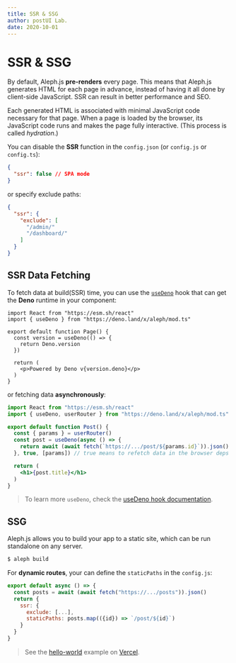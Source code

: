```yaml
---
title: SSR & SSG
author: postUI Lab.
date: 2020-10-01
---
```


# SSR & SSG

By default, Aleph.js **pre-renders** every page. This means that Aleph.js generates HTML for each page in advance, instead of having it all done by client-side JavaScript. SSR can result in better performance and SEO.

Each generated HTML is associated with minimal JavaScript code necessary for that page. When a page is loaded by the browser, its JavaScript code runs and makes the page fully interactive. (This process is called _hydration_.)

You can disable the **SSR** function in the `config.json` (or `config.js` or `config.ts`):

```json
{
  "ssr": false // SPA mode
}
```

or specify exclude paths:

```json
{
  "ssr": {
    "exclude": [
      "/admin/"
      "/dashboard/"
    ]
  }
}
```

## SSR Data Fetching
To fetch data at build(SSR) time, you can use the [`useDeno`](/docs/api-reference/mod_ts#useDeno) hook that can get the **Deno** runtime in your component:

```jsx{5-7}
import React from "https://esm.sh/react"
import { useDeno } from "https://deno.land/x/aleph/mod.ts"

export default function Page() {
  const version = useDeno(() => {
    return Deno.version
  })

  return (
    <p>Powered by Deno v{version.deno}</p>
  )
}
```

or fetching data **asynchronously**:

```jsx
import React from "https://esm.sh/react"
import { useDeno, userRouter } from "https://deno.land/x/aleph/mod.ts"

export default function Post() {
  const { params } = userRouter()
  const post = useDeno(async () => {
    return await (await fetch(`https://.../post/${params.id}`)).json()
  }, true, [params]) // true means to refetch data in the browser deps the `params`

  return (
    <h1>{post.title}</h1>
  )
}
```

> To learn more `useDeno`, check the [useDeno hook documentation](/docs/advanced-features/use-deno-hook).

## SSG

Aleph.js allows you to build your app to a static site, which can be run standalone on any server.

```bash
$ aleph build
```

For **dynamic routes**, your can define the `staticPaths` in the `config.js`:

```javascript
export default async () => {
  const posts = await (await fetch("https://.../posts")).json()
  return {
    ssr: {
      exclude: [...],
      staticPaths: posts.map(({id}) => `/post/${id}`)
    }
  }
}
```

> See the [hello-world](https://alephjs-hello-world.vercel.app/) example on [Vercel](https://vercel.com).
